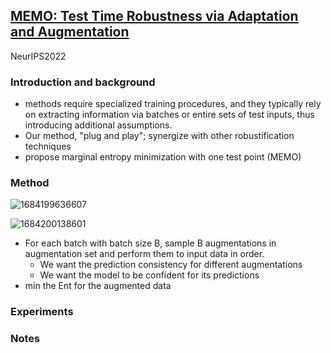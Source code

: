 ## [MEMO: Test Time Robustness via Adaptation and Augmentation](https://proceedings.neurips.cc/paper_files/paper/2022/hash/fc28053a08f59fccb48b11f2e31e81c7-Abstract-Conference.html)

NeurIPS2022

### Introduction and background
- methods require specialized training procedures, and they typically rely on extracting information via batches or entire sets of test inputs, thus introducing additional assumptions.
- Our method, "plug and play"; synergize with other robustification techniques
- propose marginal entropy minimization with one test point (MEMO)

### Method
![1684199636607](https://github.com/Jo-wang/Daily-Paper-Reading/assets/46414159/27171c9d-7fc3-49dd-854f-2707bf521ef3)

![1684200138601](https://github.com/Jo-wang/Daily-Paper-Reading/assets/46414159/3ebbfe4d-12e3-45a8-bd1d-a790e225390a)

- For each batch with batch size B, sample B augmentations in augmentation set and perform them to input data in order.
  - We want the prediction consistency for different augmentations
  - We want the model to be confident for its predictions
- min the Ent for the augmented data

### Experiments

### Notes
